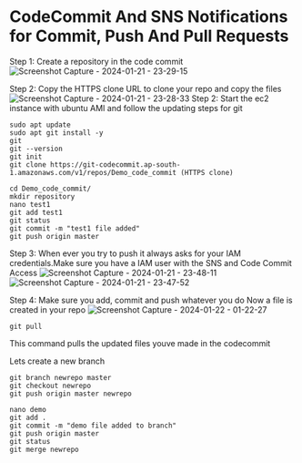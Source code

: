 
# CodeCommit And SNS Notifications for Commit, Push And Pull Requests 

Step 1: Create a repository in the code commit 
![Screenshot Capture - 2024-01-21 - 23-29-15](https://github.com/keedevops/codecommit/assets/155215036/96fc1cff-e065-4b79-9374-28796ac1261c)

Step 2: Copy the HTTPS clone URL to clone your repo and copy the files
![Screenshot Capture - 2024-01-21 - 23-28-33](https://github.com/keedevops/codecommit/assets/155215036/ac4d145d-fcb4-4e53-8582-e6bda2b7714b)
Step 2: Start the ec2 instance with ubuntu AMI and follow the updating steps for git

```
sudo apt update 
sudo apt git install -y
git
git --version
git init
git clone https://git-codecommit.ap-south-1.amazonaws.com/v1/repos/Demo_code_commit (HTTPS clone)

```

```
cd Demo_code_commit/
mkdir repository
nano test1
git add test1
git status
git commit -m "test1 file added"
git push origin master

```
Step 3: When ever you try to push it always asks for your IAM credentials.Make sure you have a IAM user with the SNS and Code Commit Access
![Screenshot Capture - 2024-01-21 - 23-48-11](https://github.com/keedevops/codecommit/assets/155215036/c2c0a703-6c91-4385-a54e-f0b0628d4599)
![Screenshot Capture - 2024-01-21 - 23-47-52](https://github.com/keedevops/codecommit/assets/155215036/84c16f75-0b51-436f-82ac-44e858dab7cf)

Step 4: Make sure you add, commit and push whatever you do 
Now a file is created in your repo
![Screenshot Capture - 2024-01-22 - 01-22-27](https://github.com/keedevops/codecommit/assets/155215036/8a3d4e5f-3e6b-40a7-a024-5fd8cdb9c907)
```
git pull

```
This command pulls the updated files youve made in the codecommit 

Lets create a new branch 
```
git branch newrepo master
git checkout newrepo
git push origin master newrepo

nano demo
git add .
git commit -m "demo file added to branch"
git push origin master
git status
git merge newrepo

```





